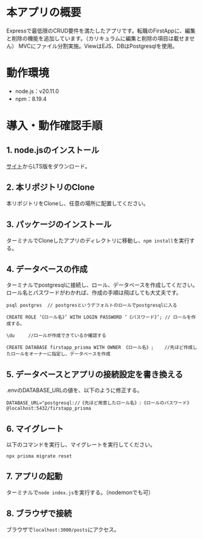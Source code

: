 # 本アプリの概要
Expressで最低限のCRUD要件を満たしたアプリです。転職のFirstAppに、編集と削除の機能を追加しています。（カリキュラムに編集と削除の項目は載せません）
MVCにファイル分割実施。ViewはEJS、DBはPostgresqlを使用。


# 動作環境
- node.js：v20.11.0
- npm：8.19.4

# 導入・動作確認手順

## 1. node.jsのインストール
[サイト](https://nodejs.org/en/download)からLTS版をダウンロード。

## 2. 本リポジトリのClone
本リポジトリをCloneし、任意の場所に配置してください。

## 3. パッケージのインストール
ターミナルでCloneしたアプリのディレクトリに移動し、`npm install`を実行する。

## 4. データベースの作成

ターミナルでpostgresqlに接続し、ロール、データベースを作成してください。
ロール名とパスワードがわかれば、作成の手順は飛ばしても大丈夫です。
```
psql postgres  // postgresというデフォルトのロールでpostgresqlに入る

CREATE ROLE ‘《ロール名》’ WITH LOGIN PASSWORD ’《パスワード》’; // ロールを作成する。

\du     //ロールが作成できているか確認する

CREATE DATABASE firstapp_prisma WITH OWNER 《ロール名》;    //先ほど作成したロールをオーナーに指定し、データベースを作成
```

## 5. データベースとアプリの接続設定を書き換える

.envのDATABASE_URLの値を、以下のように修正する。
```
DATABASE_URL="postgresql://《先ほど用意したロール名》:《ロールのパスワード》@localhost:5432/firstapp_prisma
```
## 6. マイグレート

以下のコマンドを実行し、マイグレートを実行してください。
```
npx prisma migrate reset
```

## 7. アプリの起動
ターミナルで`node index.js`を実行する。（nodemonでも可）

## 8. ブラウザで接続
ブラウザで`localhost:3000/posts`にアクセス。